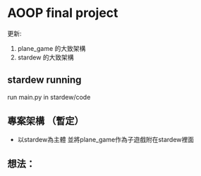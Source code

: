 # AOOP final project
更新:
1. plane_game 的大致架構
2. stardew 的大致架構
## stardew running
run main.py in stardew/code
## 專案架構 （暫定）
- 以stardew為主體 並將plane_game作為子遊戲附在stardew裡面

## 想法：
